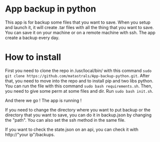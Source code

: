 # App backup in python

This app is for backup some files that you want to save. When you setup and launch it, it will create .tar files with all the thing that you want to save. You can save it on your machine or on a remote machine with ssh. The app create a backup every day.

# How to install 

First you need to clone the repo in /usr/local/bin/ with this command `sudo git clone https://github.com/matastrals/App-backup-python.git`.
After that, you need to move into the repo and to install pip and two libs python. You can run the file with this command `sudo bash requirements.sh`.
Then, you need to give some perm at some files and dir. 
Run `sudo bash init.sh`.

And there we go ! The app is running !

If you need to change the directory where you want to put backup or the directory that you want to save, you can do it in backup.json by changing the "path".
You can also set the ssh method in the same file. 

If you want to check the state.json on an api, you can check it with http://"your ip"/backups.